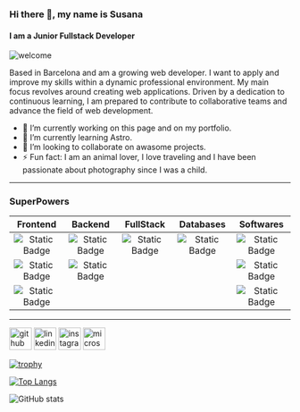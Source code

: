 ### Hi there 👋, my name is Susana
#### I am a Junior Fullstack Developer
![welcome](https://github.com/SusannaBH/SusannaBH/assets/118167587/442a5dca-0a6a-434d-907f-9cb7fbe79b0b)

Based in Barcelona and am a growing web developer. I want to apply and improve my skills within a dynamic professional environment. My main focus revolves around creating web applications. Driven by a dedication to continuous learning, I am prepared to contribute to collaborative teams and advance the field of web development.

- 🔭 I’m currently working on this page and on my portfolio. 
- 🌱 I’m currently learning Astro. 
- 👯 I’m looking to collaborate on awasome projects. 
- ⚡ Fun fact: I am an animal lover, I love traveling and I have been passionate about photography since I was a child. 

____
### SuperPowers

| Frontend    | Backend     | FullStack    | Databases  | Softwares |
| :---: | :---: | :---: | :---: | :---: |
| ![Static Badge](https://img.shields.io/badge/javascript-%23F7DF1E?style=for-the-badge&logo=javascript&logoColor=black&labelColor=%23F7DF1E) | ![Static Badge](https://img.shields.io/badge/Springboot-%236DB33F?style=for-the-badge&logo=spring%20boot&logoColor=white&labelColor=%236DB33F) | ![Static Badge](https://img.shields.io/badge/TypeScript-%233178C6?style=for-the-badge&logo=typescript&logoColor=white) | ![Static Badge](https://img.shields.io/badge/mySQL-%234479A1?style=for-the-badge&logo=mysql&logoColor=black) | ![Static Badge](https://img.shields.io/badge/Git-%23F05032?style=for-the-badge&logo=git&logoColor=white&labelColor=%23F05032) |
| ![Static Badge](https://img.shields.io/badge/React-blue?style=for-the-badge&logo=react&logoColor=white) | ![Static Badge](https://img.shields.io/badge/kotlin-%237F52FF?style=for-the-badge&logo=kotlin&logoColor=white&labelColor=%237F52FF) | | | ![Static Badge](https://img.shields.io/badge/VS_Code-%23007ACC?style=for-the-badge&logo=visual%20studio%20code&logoColor=white&labelColor=%23007ACC) |
|![Static Badge](https://img.shields.io/badge/Styled--Components-%23DB7093?style=for-the-badge&logo=styledcomponents&logoColor=white)|||| ![Static Badge](https://img.shields.io/badge/GitHub-white?style=for-the-badge&logo=github&logoColor=%23181717&labelColor=white) |
  
____

[<img src='https://cdn.jsdelivr.net/npm/simple-icons@3.0.1/icons/github.svg' alt='github' height='40'>](https://github.com/SusannaBH)  [<img src='https://cdn.jsdelivr.net/npm/simple-icons@3.0.1/icons/linkedin.svg' alt='linkedin' height='40'>](https://www.linkedin.com/in/susana-bergaz-hernandez/)  [<img src='https://cdn.jsdelivr.net/npm/simple-icons@3.0.1/icons/instagram.svg' alt='instagram' height='40'>](https://www.instagram.com/susanna2n/)  [<img src='https://cdn.jsdelivr.net/npm/simple-icons@3.0.1/icons/microsoftoutlook.svg' alt='microsoftoutlook' height='40'>](susannabergaz@hotmail.com)  

[![trophy](https://github-profile-trophy.vercel.app/?username=SusannaBH)](https://github.com/ryo-ma/github-profile-trophy)

[![Top Langs](https://github-readme-stats.vercel.app/api/top-langs/?username=SusannaBH)](https://github.com/anuraghazra/github-readme-stats)

![GitHub stats](https://github-readme-stats.vercel.app/api?username=SusannaBH&show_icons=true)  


